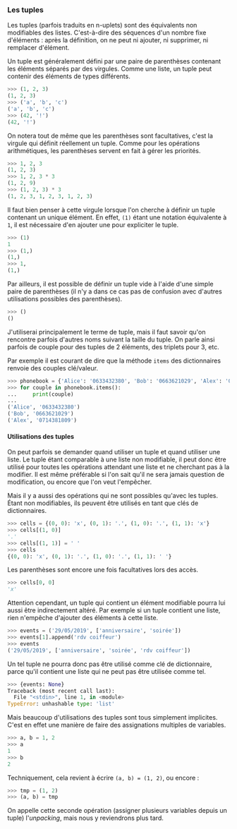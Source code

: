 ### Les tuples

Les tuples (parfois traduits en n-uplets) sont des équivalents non modifiables des listes.
C'est-à-dire des séquences d'un nombre fixe d'éléments : après la définition, on ne peut ni ajouter, ni supprimer, ni remplacer d'élément.

Un tuple est généralement défini par une paire de parenthèses contenant les éléments séparés par des virgules.
Comme une liste, un tuple peut contenir des éléments de types différents.

```python
>>> (1, 2, 3)
(1, 2, 3)
>>> ('a', 'b', 'c')
('a', 'b', 'c')
>>> (42, '!')
(42, '!')
```

On notera tout de même que les parenthèses sont facultatives, c'est la virgule qui définit réellement un tuple.
Comme pour les opérations arithmétiques, les parenthèses servent en fait à gérer les priorités.

```python
>>> 1, 2, 3
(1, 2, 3)
>>> 1, 2, 3 * 3
(1, 2, 9)
>>> (1, 2, 3) * 3
(1, 2, 3, 1, 2, 3, 1, 2, 3)
```

Il faut bien penser à cette virgule lorsque l'on cherche à définir un tuple contenant un unique élément.
En effet, `(1)` étant une notation équivalente à `1`, il est nécessaire d'en ajouter une pour expliciter le tuple.

```python
>>> (1)
1
>>> (1,)
(1,)
>>> 1,
(1,)
```

Par ailleurs, il est possible de définir un tuple vide à l'aide d'une simple paire de parenthèses (il n'y a dans ce cas pas de confusion avec d'autres utilisations possibles des parenthèses).

```python
>>> ()
()
```

J'utiliserai principalement le terme de tuple, mais il faut savoir qu'on rencontre parfois d'autres noms suivant la taille du tuple.
On parle ainsi parfois de couple pour des tuples de 2 éléments, des triplets pour 3, etc.

Par exemple il est courant de dire que la méthode `items` des dictionnaires renvoie des couples clé/valeur.

```python
>>> phonebook = {'Alice': '0633432380', 'Bob': '0663621029', 'Alex': '0714381809'}
>>> for couple in phonebook.items():
...     print(couple)
... 
('Alice', '0633432380')
('Bob', '0663621029')
('Alex', '0714381809')
```

#### Utilisations des tuples

On peut parfois se demander quand utiliser un tuple et quand utiliser une liste.
Le tuple étant comparable à une liste non modifiable, il peut donc être utilisé pour toutes les opérations attendant une liste et ne cherchant pas à la modifier.
Il est même préférable si l'on sait qu'il ne sera jamais question de modification, ou encore que l'on veut l'empêcher.

Mais il y a aussi des opérations qui ne sont possibles qu'avec les tuples.
Étant non modifiables, ils peuvent être utilisés en tant que clés de dictionnaires.

```python
>>> cells = {(0, 0): 'x', (0, 1): '.', (1, 0): '.', (1, 1): 'x'}
>>> cells[(1, 0)]
'.'
>>> cells[(1, 1)] = ' '
>>> cells
{(0, 0): 'x', (0, 1): '.', (1, 0): '.', (1, 1): ' '}
```

Les parenthèses sont encore une fois facultatives lors des accès.

```python
>>> cells[0, 0]
'x'
```

Attention cependant, un tuple qui contient un élément modifiable pourra lui aussi être indirectement altéré.
Par exemple si un tuple contient une liste, rien n'empêche d'ajouter des éléments à cette liste.

```python
>>> events = ('29/05/2019', ['anniversaire', 'soirée'])
>>> events[1].append('rdv coiffeur')
>>> events
('29/05/2019', ['anniversaire', 'soirée', 'rdv coiffeur'])
```

Un tel tuple ne pourra donc pas être utilisé comme clé de dictionnaire, parce qu'il contient une liste qui ne peut pas être utilisée comme tel.

```python
>>> {events: None}
Traceback (most recent call last):
  File "<stdin>", line 1, in <module>
TypeError: unhashable type: 'list'
```

Mais beaucoup d'utilisations des tuples sont tous simplement implicites.
C'est en effet une manière de faire des assignations multiples de variables.

```python
>>> a, b = 1, 2
>>> a
1
>>> b
2
```

Techniquement, cela revient à écrire `(a, b) = (1, 2)`, ou encore :

```python
>>> tmp = (1, 2)
>>> (a, b) = tmp
```

On appelle cette seconde opération (assigner plusieurs variables depuis un tuple) l'_unpacking_, mais nous y reviendrons plus tard.
